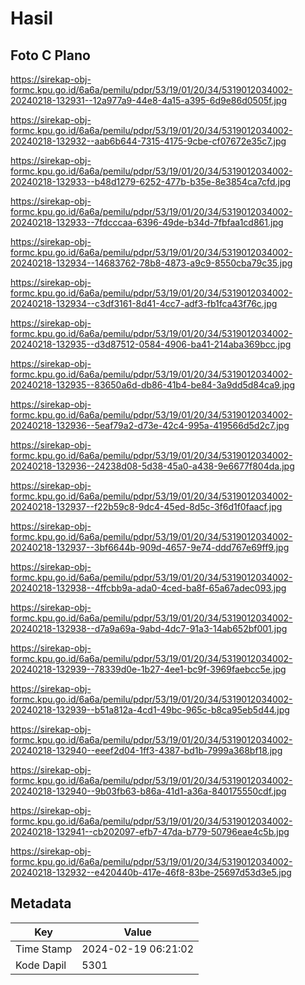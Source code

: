 # Hasil

## Foto C Plano

https://sirekap-obj-formc.kpu.go.id/6a6a/pemilu/pdpr/53/19/01/20/34/5319012034002-20240218-132931--12a977a9-44e8-4a15-a395-6d9e86d0505f.jpg

https://sirekap-obj-formc.kpu.go.id/6a6a/pemilu/pdpr/53/19/01/20/34/5319012034002-20240218-132932--aab6b644-7315-4175-9cbe-cf07672e35c7.jpg

https://sirekap-obj-formc.kpu.go.id/6a6a/pemilu/pdpr/53/19/01/20/34/5319012034002-20240218-132933--b48d1279-6252-477b-b35e-8e3854ca7cfd.jpg

https://sirekap-obj-formc.kpu.go.id/6a6a/pemilu/pdpr/53/19/01/20/34/5319012034002-20240218-132933--7fdcccaa-6396-49de-b34d-7fbfaa1cd861.jpg

https://sirekap-obj-formc.kpu.go.id/6a6a/pemilu/pdpr/53/19/01/20/34/5319012034002-20240218-132934--14683762-78b8-4873-a9c9-8550cba79c35.jpg

https://sirekap-obj-formc.kpu.go.id/6a6a/pemilu/pdpr/53/19/01/20/34/5319012034002-20240218-132934--c3df3161-8d41-4cc7-adf3-fb1fca43f76c.jpg

https://sirekap-obj-formc.kpu.go.id/6a6a/pemilu/pdpr/53/19/01/20/34/5319012034002-20240218-132935--d3d87512-0584-4906-ba41-214aba369bcc.jpg

https://sirekap-obj-formc.kpu.go.id/6a6a/pemilu/pdpr/53/19/01/20/34/5319012034002-20240218-132935--83650a6d-db86-41b4-be84-3a9dd5d84ca9.jpg

https://sirekap-obj-formc.kpu.go.id/6a6a/pemilu/pdpr/53/19/01/20/34/5319012034002-20240218-132936--5eaf79a2-d73e-42c4-995a-419566d5d2c7.jpg

https://sirekap-obj-formc.kpu.go.id/6a6a/pemilu/pdpr/53/19/01/20/34/5319012034002-20240218-132936--24238d08-5d38-45a0-a438-9e6677f804da.jpg

https://sirekap-obj-formc.kpu.go.id/6a6a/pemilu/pdpr/53/19/01/20/34/5319012034002-20240218-132937--f22b59c8-9dc4-45ed-8d5c-3f6d1f0faacf.jpg

https://sirekap-obj-formc.kpu.go.id/6a6a/pemilu/pdpr/53/19/01/20/34/5319012034002-20240218-132937--3bf6644b-909d-4657-9e74-ddd767e69ff9.jpg

https://sirekap-obj-formc.kpu.go.id/6a6a/pemilu/pdpr/53/19/01/20/34/5319012034002-20240218-132938--4ffcbb9a-ada0-4ced-ba8f-65a67adec093.jpg

https://sirekap-obj-formc.kpu.go.id/6a6a/pemilu/pdpr/53/19/01/20/34/5319012034002-20240218-132938--d7a9a69a-9abd-4dc7-91a3-14ab652bf001.jpg

https://sirekap-obj-formc.kpu.go.id/6a6a/pemilu/pdpr/53/19/01/20/34/5319012034002-20240218-132939--78339d0e-1b27-4ee1-bc9f-3969faebcc5e.jpg

https://sirekap-obj-formc.kpu.go.id/6a6a/pemilu/pdpr/53/19/01/20/34/5319012034002-20240218-132939--b51a812a-4cd1-49bc-965c-b8ca95eb5d44.jpg

https://sirekap-obj-formc.kpu.go.id/6a6a/pemilu/pdpr/53/19/01/20/34/5319012034002-20240218-132940--eeef2d04-1ff3-4387-bd1b-7999a368bf18.jpg

https://sirekap-obj-formc.kpu.go.id/6a6a/pemilu/pdpr/53/19/01/20/34/5319012034002-20240218-132940--9b03fb63-b86a-41d1-a36a-840175550cdf.jpg

https://sirekap-obj-formc.kpu.go.id/6a6a/pemilu/pdpr/53/19/01/20/34/5319012034002-20240218-132941--cb202097-efb7-47da-b779-50796eae4c5b.jpg

https://sirekap-obj-formc.kpu.go.id/6a6a/pemilu/pdpr/53/19/01/20/34/5319012034002-20240218-132932--e420440b-417e-46f8-83be-25697d53d3e5.jpg


## Metadata

| Key        | Value               |
| ---------- | ------------------- |
| Time Stamp | 2024-02-19 06:21:02 |
| Kode Dapil | 5301                |



